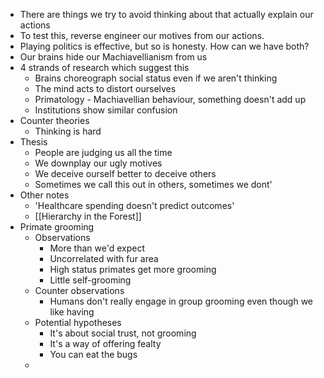 - There are things we try to avoid thinking about that actually explain our actions
- To test this, reverse engineer our motives from our actions.
- Playing politics is effective, but so is honesty. How can we have both?
- Our brains hide our Machiavellianism from us
- 4 strands of research which suggest this
	- Brains choreograph social status even if we aren't thinking
	- The mind acts to distort ourselves
	- Primatology - Machiavellian behaviour, something doesn't add up
	- Institutions show similar confusion
- Counter theories
	- Thinking is hard
- Thesis
	- People are judging us all the time
	- We downplay our ugly motives
	- We deceive ourself better to deceive others
	- Sometimes we call this out in others, sometimes we dont'
- Other notes
	- 'Healthcare spending doesn't predict outcomes'
	- [[Hierarchy in the Forest]]
- Primate grooming
	- Observations
		- More than we'd expect
		- Uncorrelated with fur area
		- High status primates get more grooming
		- Little self-grooming
	- Counter observations
		- Humans don't really engage in group grooming even though we like having
	- Potential hypotheses
		- It's about social trust, not grooming
		- It's a way of offering fealty
		- You can eat the bugs
	-